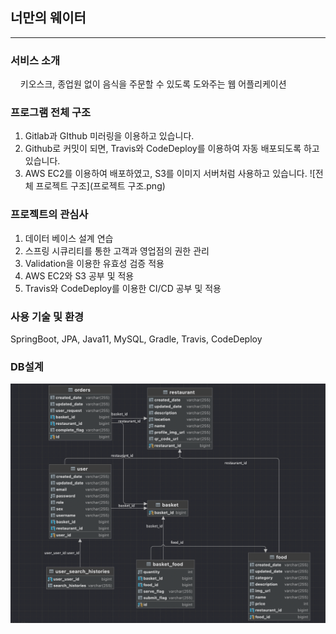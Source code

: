 ## 너만의 웨이터
<hr>

### 서비스 소개
&nbsp;&nbsp;&nbsp; 키오스크, 종업원 없이 음식을 주문할 수 있도록 도와주는 웹 어플리케이션

### 프로그램 전체 구조
1. Gitlab과 GIthub 미러링을 이용하고 있습니다.
2. Github로 커밋이 되면, Travis와 CodeDeploy를 이용하여 자동 배포되도록 하고 있습니다. 
3. AWS EC2를 이용하여 배포하였고, S3를 이미지 서버처럼 사용하고 있습니다.
![전체 프로젝트 구조](프로젝트 구조.png)

### 프로젝트의 관심사
1. 데이터 베이스 설계 연습
2. 스프링 시큐리티를 통한 고객과 영업점의 권한 관리
3. Validation을 이용한 유효성 검증 적용
4. AWS EC2와 S3 공부 및 적용
5. Travis와 CodeDeploy를 이용한 CI/CD 공부 및 적용 

### 사용 기술 및 환경
SpringBoot, JPA, Java11, MySQL, Gradle, Travis, CodeDeploy

### DB설계
![](ERD.png)